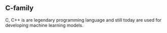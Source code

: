 ## C-family

C, C++ is are legendary programming language and still today are used for developing machine learning models.
